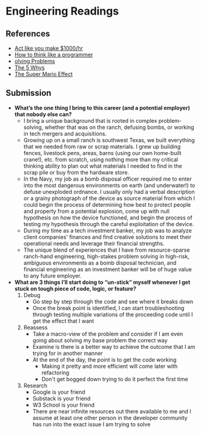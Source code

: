 # Engineering Readings

## References

* [Act like you make $1000/hr](https://anthony-moore.medium.com/pretend-your-time-is-worth-1-000-hour-and-youll-become-100x-more-productive-6ab2302b8e8c)
* [How to think like a programmer](https://medium.freecodecamp.org/how-to-think-like-a-programmer-lessons-in-problem-solving-d1d8bf1de7d2)
* [olving Problems](https://simpleprogrammer.com/solving-problems-breaking-it-down/)
* [The 5 Whys](https://www.mindtools.com/pages/article/newTMC_5W.htm)
* [The Super Mario Effect](https://www.youtube.com/watch?v=9vJRopau0g0)

## Submission

* **What’s the one thing I bring to this career (and a potential employer) that nobody else can?**
  * I bring a unique background that is rooted in complex problem-solving, whether that was on the ranch, defusing bombs, or working in tech mergers and acquisitions.
  * Growing up on a small ranch is southwest Texas, we built everything that we needed from raw or scrap materials. I grew up building fences, livestock pens, areas, barns (using our own home-built crane!), etc. from scratch, using nothing more than my critical thinking ability to plan out what materials I needed to find in the scrap pile or buy from the hardware store.
  * In the Navy, my job as a bomb disposal officer required me to enter into the most dangerous environments on earth (and underwater!) to defuse unexploded ordnance. I usually only had a verbal description or a grainy photograph of the device as source material from which I could begin the process of determining how best to protect people and property from a potential explosion, come up with null hypothesis on how the device functioned, and begin the process of testing my hypothesis through the careful exploitation of the device.
  * During my time as a tech investment banker, my job was to analyze client companies' finances and find creative solutions to meet their operational needs and leverage their financial strengths.
  * The unique blend of experiences that I have from resource-sparse ranch-hand engineering, high-stakes problem solving in high-risk, ambiguous environments as a bomb disposal technician, and financial engineering as an investment banker will be of huge value to any future employer.
* **What are 3 things I’ll start doing to “un-stick” myself whenever I get stuck on tough piece of code, logic, or feature?**
  1. Debug
     * Go step by step through the code and see where it breaks down
     * Once the break point is identified, I can start troubleshooting through testing multiple variations of the proceeding code until I get the effect that I want
  2. Reassess
     * Take a macro-view of the problem and consider if I am even going about solving my base problem the correct way
     * Examine is there is a better way to achieve the outcome that I am trying for in another manner
     * At the end of the day, the point is to get the code working
       * Making it pretty and more efficient will come later with refactoring
       * Don't get bogged down trying to do it perfect the first time
  3. Research
     * Google is your friend
     * Substack is your friend
     * W3 School is your friend
     * There are near infinite resources out there available to me and I assume at least one other person in the developer community has run into the exact issue I am trying to solve
